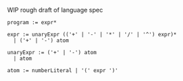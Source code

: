 WIP rough draft of language spec

```
program := expr*

expr := unaryExpr (('+' | '-' | '*' | '/' | '^') expr)*
  | ('+' | '-') atom

unaryExpr := ('+' | '-') atom
  | atom

atom := numberLiteral | '(' expr ')'
```